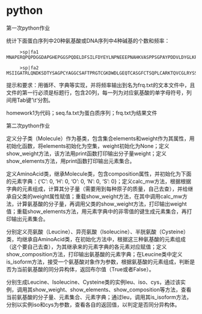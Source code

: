 # python
第一次python作业

统计下面蛋白序列中20种氨基酸或DNA序列中4种碱基的个数和频率：

         >sp|fa1  MNAPERQPQPDGGDAPGHEPGGSPQDELDFSILFDYEYLNPNEEEPNAHKVASPPSGPAYPDDVLDYGLKPYSPLASLSGEPPGRFGEPDRVGPQKFLSAAKPAGASGLSPRIEITPSHELIQAVGPLRMRDAGLLVEQPPLAGVAASPRFTLPVPGFEGYREPLCLSPASSGSSASFISDTFSPYTSPCVSPNNGGPDDLCPQFQNIPAHYSPRTSPIMSPRTSLAEDSCLGRHSPVPRPASRSSSPGAKRRHSCAEALVALPPGASPQRSRSPSPQPSSHVAPQDHGSPAGYPPVAGSAVIMDALNSLATDSPCGIPPKMWKTSP
         
         >sp|fa2 MSIIGATRLQNDKSDTYSAGPCYAGGCSAFTPRGTCGKDWDLGEQTCASGFCTSQPLCARKTQVCGLRYSSKGKDPLVSAEWDSRGAPYVRCTYDADLIDTQAQVDQFVSMFGESPSLAERYCMRGVKNTAGELVSRVSSDADPAGGWCRKWYSAHRGPDQDAALGSFCIKNPGAADCKCINRASDPVYQKVKTLHAYPDQCWYVPCAADVGELKMGTQRDTPTNCPTQVCQIVFNMLDDGSVTMDDVKNTINCDFSKYVPPPPPPKPTPPTPPTPPTPPTPPTPPTPPTPRPVHNRKVMFFVAGAVLVAILISTVRW

提示和要求：用循环、字典等实现，并将频率输出到名为frq.txt的文本文件中，且文件的第一行必须是标题行，包含20列，每一列为对应氨基酸的单字母符号，列间用Tab键’\t’分割。

homework1为代码；seq.fa.txt为蛋白质序列；frq.txt为结果文件

第二次python作业

定义分子类（Molecule）作为基类，包含集合elements和weight作为其属性，用初始化函数，将elements初始化为空集，weight初始化为None；定义show_weight方法，该方法用print函数打印输出分子量weight；定义show_elements方法，用print函数打印输出元素集合。

定义AminoAcid类，继承Molecule类，包含composition属性，并初始化为下面的元素字典：{‘C’: 0, ‘H’: 0, ‘O’: 0, ‘N’: 0, ‘S’: 0}；定义calc_mw方法，根据根据字典的元素组成，计算其分子量（需要用到每种原子的质量，自己去查），并给继承自父类的weight属性赋值；重载show_weight方法，在其中调用calc_mw方法，计算氨基酸的分子量，再调用父类的show_weight方法，打印输出weight值；重载show_elements方法，用元素字典中的非零值的键生成元素集合，再打印输出元素集合。

分别定义亮氨酸（Leucine）、异亮氨酸（Isoleucine）、半胱氨酸（Cysteine）类，均继承自AminoAcid类，在初始化方法中，根据这三种氨基酸的元素组成（这个要自己去查），为其继承来的元素字典的各元素对应赋值；定义show_composition方法，打印输出氨基酸的元素字典；在Leucine类中定义is_isoform方法，接受一个氨基酸对象作为参数，根据氨基酸的元素组成，判断是否为当前氨基酸的同分异构体，返回布尔值（True或者False）。

分别生成Leucine、Isoleucine、Cysteine类的实例leu、iso、cys，通过该实例，调用其show_weight、show_elements、show_composition等方法，查看当前氨基酸的分子量、元素集合、元素字典；通过leu，调用其is_isoform方法，分别以实例iso和cys为参数，查看各自的返回值，以判定是否同分异构体。



